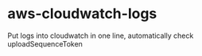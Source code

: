 # aws-cloudwatch-logs
Put logs into cloudwatch in one line, automatically check uploadSequenceToken
